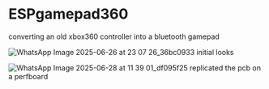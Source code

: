 # ESPgamepad360
converting an old xbox360 controller into a bluetooth gamepad

![WhatsApp Image 2025-06-26 at 23 07 26_36bc0933](https://github.com/user-attachments/assets/8f7ecf30-9937-484d-bcca-85b00dee6dca)
initial looks 


![WhatsApp Image 2025-06-28 at 11 39 01_df095f25](https://github.com/user-attachments/assets/92e80e8b-4c8f-4296-9151-ee79dadbc9c0)
replicated the pcb on a perfboard
